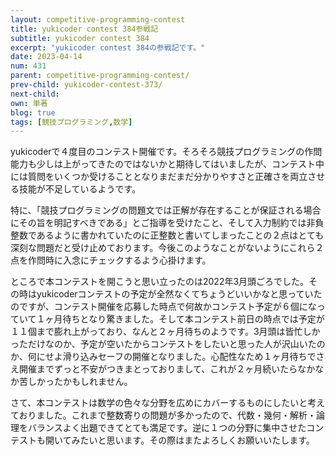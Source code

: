 ```yaml
---
layout: competitive-programming-contest
title: yukicoder contest 384参戦記
subtitle: yukicoder contest 384
excerpt: "yukicoder contest 384の参戦記です。"
date: 2023-04-14
num: 431
parent: competitive-programming-contest/
prev-child: yukicoder-contest-373/
next-child: 
own: 単著
blog: true
tags: [競技プログラミング,数学]
---
```


yukicoderで４度目のコンテスト開催です。そろそろ競技プログラミングの作問能力も少しは上がってきたのではないかと期待してはいましたが、コンテスト中には質問をいくつか受けることとなりまだまだ分かりやすさと正確さを両立させる技能が不足しているようです。

特に、「競技プログラミングの問題文では正解が存在することが保証される場合にその旨を明記すべきである」とご指導を受けたこと、そして入力制約では非負整数であるように書かれていたのに正整数と書いてしまったことの２点はとても深刻な問題だと受け止めております。今後このようなことがないようにこれら２点を作問時に入念にチェックするよう心掛けます。

ところで本コンテストを開こうと思い立ったのは2022年3月頭ごろでした。その時はyukicoderコンテストの予定が全然なくてちょうどいいかなと思っていたのですが、コンテスト開催を応募した時点で何故かコンテスト予定が６個になっていて１ヶ月待ちとなり驚きました。そして本コンテスト前日の時点では予定が１１個まで膨れ上がっており、なんと２ヶ月待ちのようです。3月頭は皆忙しかっただけなのか、予定が空いたからコンテストをしたいと思った人が沢山いたのか、何にせよ滑り込みセーフの開催となりました。心配性なため１ヶ月待ちでさえ開催までずっと不安がつきまとっておりまして、これが２ヶ月続いたらなかなか苦しかったかもしれません。

さて、本コンテストは数学の色々な分野を広めにカバーするものにしたいと考えておりました。これまで整数寄りの問題が多かったので、代数・幾何・解析・論理をバランスよく出題できてとても満足です。逆に１つの分野に集中させたコンテストも開いてみたいと思います。その際はまたよろしくお願いいたします。
